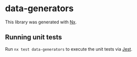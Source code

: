 # data-generators

This library was generated with [Nx](https://nx.dev).

## Running unit tests

Run `nx test data-generators` to execute the unit tests via [Jest](https://jestjs.io).
